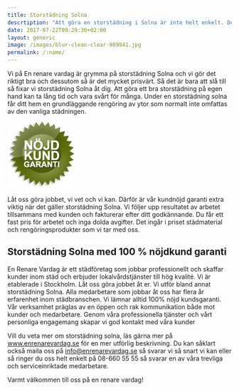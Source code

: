 ```yaml
---
title: Storstädning Solna
descrtiption: "Att göra en storstädning i Solna är inte helt enkelt. Det är dessutom väldigt tidskrävande om du vill att det ska bli riktigt bra. Och det vill du väl antagligen."
date: 2017-07-22T09:29:30+02:00
layout: generic
image: /images/blur-clean-clear-989941.jpg
permalink: /:name/
---
```

Vi på En renare vardag är grymma på storstädning Solna och vi gör det riktigt bra och dessutom så är det mycket prisvärt. Så det är bara att slå till så fixar vi storstädning Solna åt dig. Att göra ett bra storstädning på egen hand kan ta lång tid och vara svårt för många. Under en storstädning solna får ditt hem en grundläggande rengöring av ytor som normalt inte omfattas av den vanliga städningen.

[![alt text](/images/ikon/nojdkund.png "Nöjd Kund Garanti")](https://enrenarevardag.se/privat/storstadning/) 

Låt oss göra jobbet, vi vet och vi kan. Därför är vår kundnöjd garanti extra viktig när det gäller storstädning Solna. Vi följer upp resultatet av arbetet tillsammans med kunden och fakturerar efter ditt godkännande. Du får ett fast pris för arbetet och inga dolda avgifter. Det ingår i priset städmaterial och rengöringsprodukter som vi tar med oss.

## Storstädning Solna med 100 % nöjdkund garanti

En Renare Vardag är ett städföretag som jobbar professionellt och skaffar kunder inom städ och erbjuder lokalvårdstjänster till hög kvalité. Vi är etablerade i Stockholm. Låt oss göra jobbet åt er. Vi utför bland annat storstädning Solna. Alla medarbetare som jobbar åt oss har flera år erfarenhet inom städbranschen. Vi lämnar alltid 100% nöjd kundsgaranti. Vår verksamhet präglas av en öppen och rak kommunikation både mot kunder och medarbetare. Genom våra professionella tjänster och vårt personliga engagemang skapar vi god kontakt med våra kunder

Vill du veta mer om storstädning solna, läs gärna mer på www.enrenarevardag.se för en mer utförlig beskrivning. Du kan såklart också maila oss på info@enrenarevardag.se så svarar vi så snart vi kan eller så ringer du oss helt enkelt på 08-660 55 55 så svarar en av våra trevliga och serviceinriktade medarbetare. 

Varmt välkommen till oss på en renare vardag!